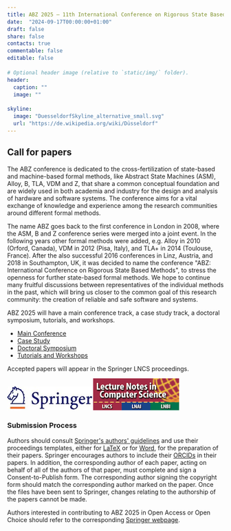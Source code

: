 ```yaml
---
title: ABZ 2025 – 11th International Conference on Rigorous State Based Methods
date:  "2024-09-17T00:00:00+01:00"
draft: false
share: false
contacts: true
commentable: false
editable: false

# Optional header image (relative to `static/img/` folder).
header:
  caption: ""
  image: ""

skyline: 
  image: "DuesseldorfSkyline_alternative_small.svg"
  url: "https://de.wikipedia.org/wiki/Düsseldorf"
---
```


## Call for papers

The ABZ conference is dedicated to the cross-fertilization of state-based and machine-based formal methods, like Abstract State Machines (ASM), Alloy, B, TLA, VDM and Z, that share a common conceptual foundation and are widely used in both academia and industry for the design and analysis of hardware and software systems. The conference aims for a vital exchange of knowledge and experience among the research communities around different formal methods.

The name ABZ goes back to the first conference in London in 2008, where the ASM, B and Z conference series were merged into a joint event. In the following years other formal methods were added, e.g. Alloy in 2010 (Orford, Canada), VDM in 2012 (Pisa, Italy), and TLA+ in 2014 (Toulouse, France). After the also successful 2016 conferences in Linz, Austria, and 2018 in Southampton, UK, it was decided to name the conference "ABZ: International Conference on Rigorous State Based Methods", to stress the openness for further state-based formal methods. We hope to continue many fruitful discussions between representatives of the individual methods in the past, which will bring us closer to the common goal of this research community: the creation of reliable and safe software and systems.

ABZ 2025 will have a main conference track, a case study track, a doctoral symposium, tutorials, and workshops.

* [Main Conference](../maintrack)
* [Case Study](../casestudy)
* [Doctoral Symposium](../doctoralsymposium)
* [Tutorials and Workshops](../tutorialworkshops)



Accepted papers will appear in the Springer LNCS proceedings.

<div><img src="/img/Springer_Logo.jpg"><img src="/img/LNCS-Logo.jpg"></div>

### Submission Process

Authors should consult [Springer's authors' guidelines](https://resource-cms.springernature.com/springer-cms/rest/v1/content/19242230/data/v11) and use their proceedings templates, either for [LaTeX](https://resource-cms.springernature.com/springer-cms/rest/v1/content/19238648/data/v6) or for [Word](https://resource-cms.springernature.com/springer-cms/rest/v1/content/19238706/data/v2), for the preparation of their papers. Springer encourages authors to include their [ORCIDs](https://www.springer.com/gp/authors-editors/orcid) in their papers. In addition, the corresponding author of each paper, acting on behalf of all of the authors of that paper, must complete and sign a Consent-to-Publish form. The corresponding author signing the copyright form should match the corresponding author marked on the paper. Once the files have been sent to Springer, changes relating to the authorship of the papers cannot be made.

Authors interested in contributing to ABZ 2025 in Open Access or Open Choice should refer to the corresponding [Springer webpage](https://www.springer.com/gp/computer-science/lncs/open-access-publishing-in-computer-proceedings).